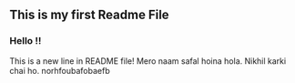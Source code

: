 ## This is my first Readme File

### Hello !!

This is a new line in README file!
Mero naam safal hoina hola.
Nikhil karki chai ho.
norhfoubafobaefb